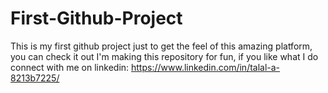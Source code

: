 # First-Github-Project
This is my first github project just to get the feel of this amazing platform, you can check it out I'm making this repository for fun, if you like what I do connect with me on linkedin: https://www.linkedin.com/in/talal-a-8213b7225/
